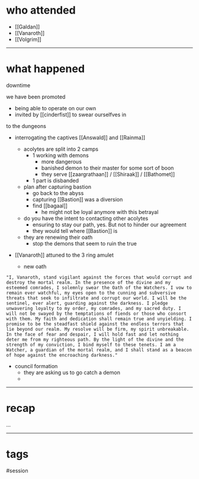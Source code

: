 # who attended

- [[Galdan]]
- [[Vanaroth]]
- [[Volgrim]]

---
# what happened

downtime

we have been promoted
- being able to operate on our own
- invited by [[cinderfist]] to swear ourselfves in

to the dungeons
- interrogating the captives [[Answald]] and [[Rainma]]
	- acolytes are split into 2 camps
		- 1 working with demons
			- more dangerous
			- banished demon to their master for some sort of boon
			- they serve [[zaargrathaan]] / [[Shiraak]] / [[Bathomet]]
		- 1 part is disbanded
	- plan after capturing bastion
		- go back to the abyss 
		- capturing [[Bastion]] was a diversion
		- find [[bagaal]]
			- he might not be loyal anymore with this betrayal
	-  do you have the intent to contacting other acolytes 
		- ensuring to stay our path, yes. But not to hinder our agreement
		- they would tell where [[Bastion]] is
	- they are renewing their oath
		- stop the demons that seem to ruin the true 

- [[Vanaroth]] attuned to the 3 ring amulet
	- new oath
``` new_oath_undecided
"I, Vanaroth, stand vigilant against the forces that would corrupt and destroy the mortal realm. In the presence of the divine and my esteemed comrades, I solemnly swear the Oath of the Watchers. I vow to remain ever watchful, my eyes open to the cunning and subversive threats that seek to infiltrate and corrupt our world. I will be the sentinel, ever alert, guarding against the darkness. I pledge unwavering loyalty to my order, my comrades, and my sacred duty. I will not be swayed by the temptations of fiends or those who consort with them. My faith and dedication shall remain true and unyielding. I promise to be the steadfast shield against the endless terrors that lie beyond our realm. My resolve will be firm, my spirit unbreakable. In the face of fear and despair, I will hold fast and let nothing deter me from my righteous path. By the light of the divine and the strength of my conviction, I bind myself to these tenets. I am a Watcher, a guardian of the mortal realm, and I shall stand as a beacon of hope against the encroaching darkness."
```

- council formation
	- they are asking us to go catch a demon
	- 

---
# recap

...

---
# tags

#session